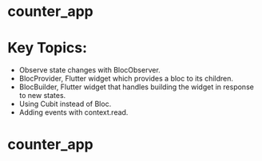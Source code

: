 # counter_app

# Key Topics:
- Observe state changes with BlocObserver.
- BlocProvider, Flutter widget which provides a bloc to its children.
- BlocBuilder, Flutter widget that handles building the widget in response to new states.
- Using Cubit instead of Bloc. 
- Adding events with context.read.
# counter_app
